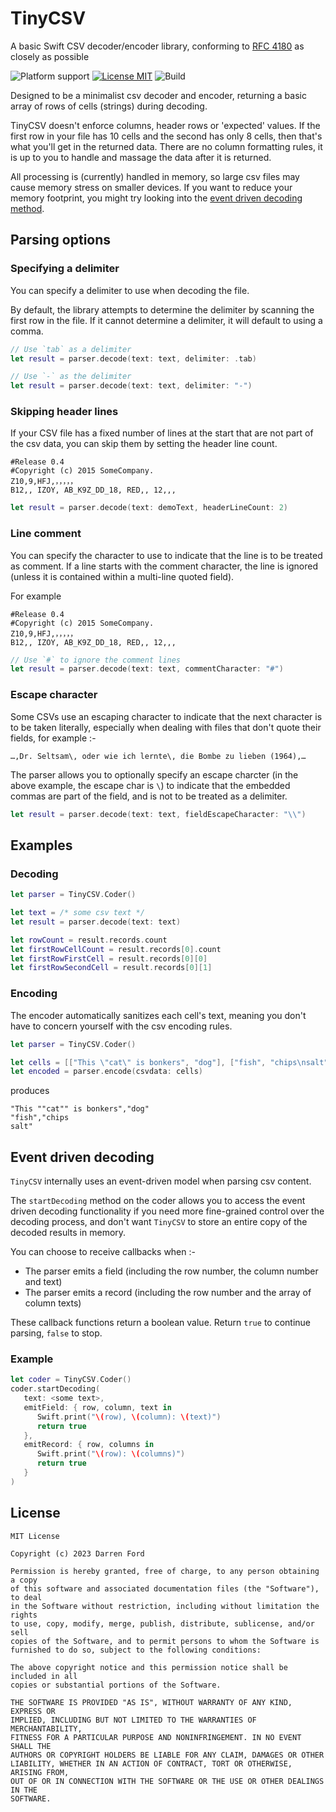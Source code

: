 # TinyCSV

A basic Swift CSV decoder/encoder library, conforming to [RFC 4180](https://www.rfc-editor.org/rfc/rfc4180.html) as closely as possible

![Platform support](https://img.shields.io/badge/platform-ios%20%7C%20osx%20%7C%20tvos%20%7C%20watchos%20%7C%20macCatalyst%20%7C%20linux-lightgrey.svg?style=flat-square)
[![License MIT](https://img.shields.io/badge/license-MIT-blue.svg?style=flat-square)](https://github.com/dagronf/TinyCSV/blob/master/LICENSE) ![Build](https://img.shields.io/github/actions/workflow/status/dagronf/TinyCSV/swift.yml)

Designed to be a minimalist csv decoder and encoder, returning a basic array of rows of cells (strings) during decoding.

TinyCSV doesn't enforce columns, header rows or 'expected' values. If the first row in your file has 10 cells and the second has only 8 cells, then that's what you'll get in the returned data. There are no column formatting rules, it is up to you to handle and massage the data after it is returned.

All processing is (currently) handled in memory, so large csv files may cause memory stress on smaller devices. If you want to reduce your memory footprint, you might try looking into the [event driven decoding method](#event-driven-decoding-id).  

## Parsing options

### Specifying a delimiter

You can specify a delimiter to use when decoding the file. 

By default, the library attempts to determine the delimiter by scanning the first row in the file. If it cannot determine a delimiter, it will default to using a comma.

```swift
// Use `tab` as a delimiter
let result = parser.decode(text: text, delimiter: .tab)

// Use `-` as the delimiter
let result = parser.decode(text: text, delimiter: "-")
```

### Skipping header lines

If your CSV file has a fixed number of lines at the start that are not part of the csv data, you can skip them by setting the header line count.

```
#Release 0.4
#Copyright (c) 2015 SomeCompany.
Z10,9,HFJ,，，，，，
B12,, IZOY, AB_K9Z_DD_18, RED,, 12,,,
```

```swift
let result = parser.decode(text: demoText, headerLineCount: 2)
```

### Line comment

You can specify the character to use to indicate that the line is to be treated as comment. If a line starts with the comment character, the line is ignored (unless it is contained within a multi-line quoted field).

For example

```
#Release 0.4
#Copyright (c) 2015 SomeCompany.
Z10,9,HFJ,，，，，，
B12,, IZOY, AB_K9Z_DD_18, RED,, 12,,,
```

```swift
// Use `#` to ignore the comment lines
let result = parser.decode(text: text, commentCharacter: "#")
```

### Escape character

Some CSVs use an escaping character to indicate that the next character is to be taken literally, especially when dealing with files that don't quote their fields, for example :-

`…,Dr. Seltsam\, oder wie ich lernte\, die Bombe zu lieben (1964),…`

The parser allows you to optionally specify an escape charcter (in the above example, the escape char is `\`) to indicate that the embedded commas are part of the field, and is not to be treated as a delimiter.

```swift
let result = parser.decode(text: text, fieldEscapeCharacter: "\\")
```

## Examples

### Decoding

```swift
let parser = TinyCSV.Coder()

let text = /* some csv text */
let result = parser.decode(text: text)

let rowCount = result.records.count
let firstRowCellCount = result.records[0].count
let firstRowFirstCell = result.records[0][0]
let firstRowSecondCell = result.records[0][1]
```

### Encoding

The encoder automatically sanitizes each cell's text, meaning you don't have to concern yourself with the csv encoding rules.

```swift
let parser = TinyCSV.Coder()

let cells = [["This \"cat\" is bonkers", "dog"], ["fish", "chips\nsalt"]]
let encoded = parser.encode(csvdata: cells)
```

produces

```
"This ""cat"" is bonkers","dog"
"fish","chips
salt"

```

## <a name="event-driven-decoding-id"></a> Event driven decoding

`TinyCSV` internally uses an event-driven model when parsing csv content. 

The `startDecoding` method on the coder allows you to access the event driven decoding functionality if you need more fine-grained control over the decoding process, and don't want `TinyCSV` to store an entire copy of the decoded results in memory.

You can choose to receive callbacks when :- 

* The parser emits a field (including the row number, the column number and text)
* The parser emits a record (including the row number and the array of column texts)

These callback functions return a boolean value. Return `true` to continue parsing, `false` to stop.

### Example

```swift
let coder = TinyCSV.Coder()
coder.startDecoding(
   text: <some text>,
   emitField: { row, column, text in
      Swift.print("\(row), \(column): \(text)")
      return true
   },
   emitRecord: { row, columns in
      Swift.print("\(row): \(columns)")
      return true
   }
)
```

## License

```
MIT License

Copyright (c) 2023 Darren Ford

Permission is hereby granted, free of charge, to any person obtaining a copy
of this software and associated documentation files (the "Software"), to deal
in the Software without restriction, including without limitation the rights
to use, copy, modify, merge, publish, distribute, sublicense, and/or sell
copies of the Software, and to permit persons to whom the Software is
furnished to do so, subject to the following conditions:

The above copyright notice and this permission notice shall be included in all
copies or substantial portions of the Software.

THE SOFTWARE IS PROVIDED "AS IS", WITHOUT WARRANTY OF ANY KIND, EXPRESS OR
IMPLIED, INCLUDING BUT NOT LIMITED TO THE WARRANTIES OF MERCHANTABILITY,
FITNESS FOR A PARTICULAR PURPOSE AND NONINFRINGEMENT. IN NO EVENT SHALL THE
AUTHORS OR COPYRIGHT HOLDERS BE LIABLE FOR ANY CLAIM, DAMAGES OR OTHER
LIABILITY, WHETHER IN AN ACTION OF CONTRACT, TORT OR OTHERWISE, ARISING FROM,
OUT OF OR IN CONNECTION WITH THE SOFTWARE OR THE USE OR OTHER DEALINGS IN THE
SOFTWARE.
```
